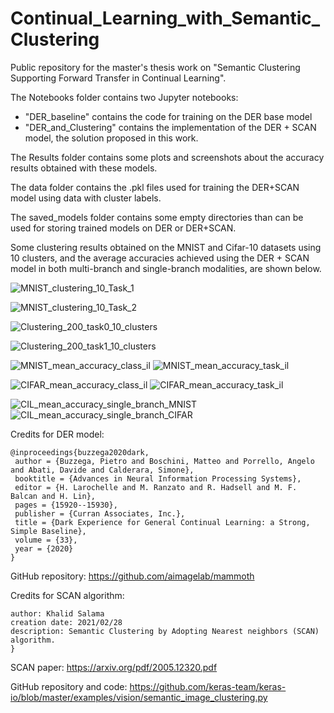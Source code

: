 # Continual_Learning_with_Semantic_Clustering
Public repository for the master's thesis work on "Semantic Clustering Supporting Forward Transfer in Continual Learning".

The Notebooks folder contains two Jupyter notebooks:
- "DER_baseline" contains the code for training on the DER base model
- "DER_and_Clustering" contains the implementation of the DER + SCAN model, the solution proposed in this work.

The Results folder contains some plots and screenshots about the accuracy results obtained with these models.

The data folder contains the .pkl files used for training the DER+SCAN model using data with cluster labels.

The saved_models folder contains some empty directories than can be used for storing trained models on DER or DER+SCAN.

Some clustering results obtained on the MNIST and Cifar-10 datasets using 10 clusters, and the average accuracies achieved using the DER + SCAN model in both multi-branch and single-branch modalities, are shown below.

![MNIST_clustering_10_Task_1](https://user-images.githubusercontent.com/48278123/155314811-460a9f23-f0aa-440b-b584-f45778e594ef.png)

![MNIST_clustering_10_Task_2](https://user-images.githubusercontent.com/48278123/155314821-1b91039d-f5bb-43e2-a0a6-f9578350104d.png)

![Clustering_200_task0_10_clusters](https://user-images.githubusercontent.com/48278123/149526415-d059a9ff-8742-40ad-bff1-73f64a7c5e9e.png)

![Clustering_200_task1_10_clusters](https://user-images.githubusercontent.com/48278123/149526434-730e90ce-4a22-46d5-ab93-88f62a965b6a.png)

![MNIST_mean_accuracy_class_il](https://user-images.githubusercontent.com/48278123/149526552-e02e2d71-a013-4630-84bd-76e1f01dc326.png)
![MNIST_mean_accuracy_task_il](https://user-images.githubusercontent.com/48278123/149526584-ce6aea3a-ebe2-4c77-926b-db2d06e3bfaf.png)

![CIFAR_mean_accuracy_class_il](https://user-images.githubusercontent.com/48278123/149526644-f95e8191-ffd5-47c7-82bb-afdf63815155.png)
![CIFAR_mean_accuracy_task_il](https://user-images.githubusercontent.com/48278123/149526653-a0da566c-99ec-4bc8-92fa-3a53143e6312.png)

![CIL_mean_accuracy_single_branch_MNIST](https://user-images.githubusercontent.com/48278123/155314968-7e1ab7f0-0912-40a6-b6a2-3959a0c73c1a.png)
![CIL_mean_accuracy_single_branch_CIFAR](https://user-images.githubusercontent.com/48278123/155314984-75241570-fda3-4d92-9380-a7568dbea513.png)

Credits for DER model:
```
@inproceedings{buzzega2020dark,
 author = {Buzzega, Pietro and Boschini, Matteo and Porrello, Angelo and Abati, Davide and Calderara, Simone},
 booktitle = {Advances in Neural Information Processing Systems},
 editor = {H. Larochelle and M. Ranzato and R. Hadsell and M. F. Balcan and H. Lin},
 pages = {15920--15930},
 publisher = {Curran Associates, Inc.},
 title = {Dark Experience for General Continual Learning: a Strong, Simple Baseline},
 volume = {33},
 year = {2020}
}
```
GitHub repository: https://github.com/aimagelab/mammoth

Credits for SCAN algorithm: 

```
author: Khalid Salama
creation date: 2021/02/28
description: Semantic Clustering by Adopting Nearest neighbors (SCAN) algorithm.
}
```
SCAN paper: https://arxiv.org/pdf/2005.12320.pdf

GitHub repository and code: https://github.com/keras-team/keras-io/blob/master/examples/vision/semantic_image_clustering.py 

